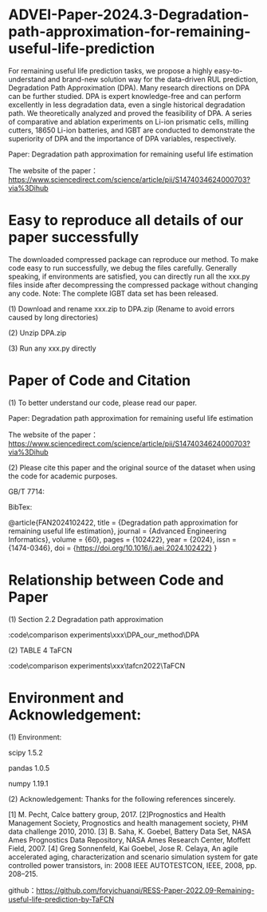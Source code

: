 # ADVEI-Paper-2024.3-Degradation-path-approximation-for-remaining-useful-life-prediction

For remaining useful life prediction tasks, we propose a highly easy-to-understand and brand-new solution way for the data-driven RUL prediction, Degradation Path Approximation (DPA). Many research directions on DPA can be further studied. DPA is expert knowledge-free and can perform excellently in less degradation data, even a single historical degradation path.  We theoretically analyzed and proved the feasibility of DPA. A series of comparative and ablation experiments on Li-ion prismatic cells, milling cutters, 18650 Li-ion batteries, and IGBT are conducted to demonstrate the superiority of DPA and the importance of DPA variables, respectively. 

Paper: Degradation path approximation for remaining useful life estimation

The website of the paper：https://www.sciencedirect.com/science/article/pii/S1474034624000703?via%3Dihub




# Easy to reproduce all details of our paper successfully
The downloaded compressed package can reproduce our method. To make code easy to run successfully, we debug the files carefully. Generally speaking, if environments are satisfied, you can directly run all the xxx.py files inside after decompressing the compressed package without changing any code.
Note: The complete IGBT data set has been released.

(1) Download and rename xxx.zip to DPA.zip (Rename to avoid errors caused by long directories)

(2) Unzip DPA.zip

(3) Run any xxx.py directly


# Paper of Code and Citation
(1) To better understand our code, please read our paper.

Paper: Degradation path approximation for remaining useful life estimation

The website of the paper：https://www.sciencedirect.com/science/article/pii/S1474034624000703?via%3Dihub

(2) Please cite this paper and the original source of the dataset when using the code for academic purposes.

GB/T 7714: 


BibTex:

@article{FAN2024102422,
title = {Degradation path approximation for remaining useful life estimation},
journal = {Advanced Engineering Informatics},
volume = {60},
pages = {102422},
year = {2024},
issn = {1474-0346},
doi = {https://doi.org/10.1016/j.aei.2024.102422}
}


# Relationship between Code and Paper

 (1) Section 2.2  Degradation path approximation
 
 :code\comparison experiments\xxx\DPA_our_method\DPA

 (2) TABLE 4 TaFCN
 
 :code\comparison experiments\xxx\tafcn2022\TaFCN


# Environment and Acknowledgement:

(1) Environment:

    
scipy                     1.5.2
    
pandas                    1.0.5
    
numpy                     1.19.1


(2) Acknowledgement: 
Thanks for the following references sincerely.
   
[1] M. Pecht, Calce battery group, 2017. 
[2]Prognostics and Health Management Society, Prognostics and health management society, PHM data challenge 2010, 2010.
[3] B. Saha, K. Goebel, Battery Data Set, NASA Ames Prognostics Data Repository, NASA Ames Research Center, Moffett Field, 2007. 
[4] Greg Sonnenfeld, Kai Goebel, Jose R. Celaya, An agile accelerated aging, characterization and scenario simulation system for gate controlled power transistors, in: 2008 IEEE AUTOTESTCON, IEEE, 2008, pp. 208–215. 
  
github：https://github.com/foryichuanqi/RESS-Paper-2022.09-Remaining-useful-life-prediction-by-TaFCN
